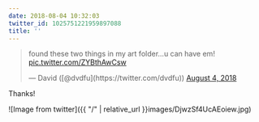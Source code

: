 ```yaml
---
date: 2018-08-04 10:32:03
twitter_id: 1025751221959897088
title: ''
---
```


<blockquote class="twitter-tweet"><p lang="en" dir="ltr">found these two things in my art folder...u can have em! <a href="https://t.co/ZYBthAwCsw">pic.twitter.com/ZYBthAwCsw</a></p>&mdash; David ([@dvdfu](https://twitter.com/dvdfu)) <a href="https://twitter.com/dvdfu/status/1025744537791025153?ref_src=twsrc%5Etfw">August 4, 2018</a></blockquote>
<script async src="https://platform.twitter.com/widgets.js" charset="utf-8"></script>

Thanks!

![Image from twitter]({{ "/" | relative_url  }}images/DjwzSf4UcAEoiew.jpg)
